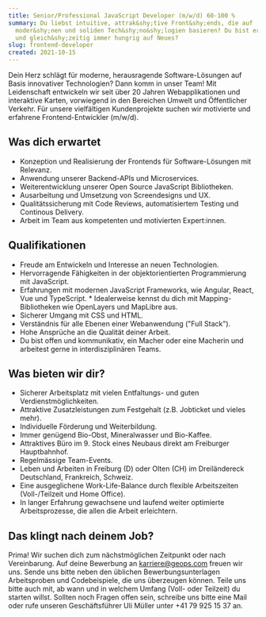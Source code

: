 ```yaml
---
title: Senior/Professional JavaScript Developer (m/w/d) 60-100 %
summary: Du liebst intuitive, attrak&shy;tive Front&shy;ends, die auf
  moder&shy;nen und soliden Tech&shy;no&shy;logien basieren? Du bist erfahren
  und gleich&shy;zeitig immer hungrig auf Neues?
slug: frontend-developer
created: 2021-10-15
---
```

Dein Herz schlägt für moderne, herausragende Software-Lösungen auf Basis innovativer Technologien? Dann komm in unser Team! Mit Leidenschaft entwickeln wir seit über 20 Jahren Webapplikationen und interaktive Karten, vorwiegend in den Bereichen Umwelt und Öffentlicher Verkehr. Für unsere vielfältigen Kundenprojekte suchen wir motivierte und erfahrene Frontend-Entwickler (m/w/d).

## Was dich erwartet

* Konzeption und Realisierung der Frontends für Software-Lösungen mit Relevanz.
* Anwendung unserer Backend-APIs und Microservices.
* Weiterentwicklung unserer Open Source JavaScript Bibliotheken.
* Ausarbeitung und Umsetzung von Screendesigns und UX.
* Qualitätssicherung mit Code Reviews, automatisiertem Testing und Continous Delivery.
* Arbeit im Team aus kompetenten und motivierten Expert:innen.

## Qualifikationen

* Freude am Entwickeln und Interesse an neuen Technologien.
* Hervorragende Fähigkeiten in der objektorientierten Programmierung mit JavaScript.
* Erfahrungen mit modernen JavaScript Frameworks, wie Angular, React, Vue und TypeScript.
*﻿ Idealerweise kennst du dich mit Mapping-Bibliotheken wie OpenLayers und MapLibre aus.
* Sicherer Umgang mit CSS und HTML.
* Verständnis für alle Ebenen einer Webanwendung ("Full Stack").
* Hohe Ansprüche an die Qualität deiner Arbeit.
* Du bist offen und kommunikativ, ein Macher oder eine Macherin und arbeitest gerne in interdisziplinären Teams.

## Was bieten wir dir?

* Sicherer Arbeitsplatz mit vielen Entfaltungs- und guten Verdienstmöglichkeiten.
* Attraktive Zusatzleistungen zum Festgehalt (z.B. Jobticket und vieles mehr).
* Individuelle Förderung und Weiterbildung.
* Immer genügend Bio-Obst, Mineralwasser und Bio-Kaffee.
* Attraktives Büro im 9. Stock eines Neubaus direkt am Freiburger Hauptbahnhof.
* Regelmässige Team-Events.
* Leben und Arbeiten in Freiburg (D) oder Olten (CH) im Dreiländereck Deutschland, Frankreich, Schweiz.
* Eine ausgeglichene Work-Life-Balance durch flexible Arbeitszeiten (Voll-/Teilzeit und Home Office).
* In langer Erfahrung gewachsene und laufend weiter optimierte Arbeitsprozesse, die allen die Arbeit erleichtern.

## Das klingt nach deinem Job?

Prima! Wir suchen dich zum nächstmöglichen Zeitpunkt oder nach Vereinbarung. Auf deine Bewerbung an karriere@geops.com freuen wir uns. Sende uns bitte neben den üblichen Bewerbungsunterlagen Arbeitsproben und Codebeispiele, die uns überzeugen können. Teile uns bitte auch mit, ab wann und in welchem Umfang (Voll- oder Teilzeit) du starten willst. Sollten noch Fragen offen sein, schreibe uns bitte eine Mail oder rufe unseren Geschäftsführer Uli Müller unter +41 79 925 15 37 an.